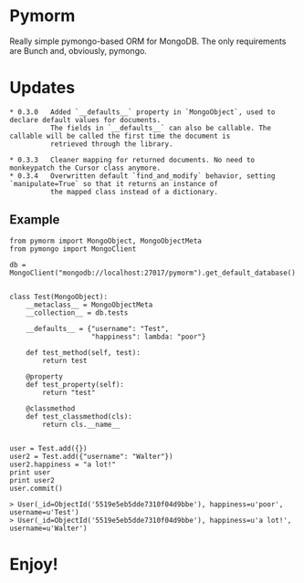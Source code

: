 # Pymorm
Really simple pymongo-based ORM for MongoDB. The only requirements are Bunch and, obviously, pymongo.

# Updates

    * 0.3.0   Added `__defaults__` property in `MongoObject`, used to declare default values for documents.
              The fields in `__defaults__` can also be callable. The callable will be called the first time the document is 
              retrieved through the library.
    
    * 0.3.3   Cleaner mapping for returned documents. No need to monkeypatch the Cursor class anymore.
    * 0.3.4   Overwritten default `find_and_modify` behavior, setting `manipulate=True` so that it returns an instance of
              the mapped class instead of a dictionary.

## Example

```
from pymorm import MongoObject, MongoObjectMeta
from pymongo import MongoClient

db = MongoClient("mongodb://localhost:27017/pymorm").get_default_database()


class Test(MongoObject):
    __metaclass__ = MongoObjectMeta
    __collection__ = db.tests

    __defaults__ = {"username": "Test",
                    "happiness": lambda: "poor"}

    def test_method(self, test):
        return test

    @property
    def test_property(self):
        return "test"

    @classmethod
    def test_classmethod(cls):
        return cls.__name__


user = Test.add({})
user2 = Test.add({"username": "Walter"})
user2.happiness = "a lot!"
print user
print user2
user.commit()

> User(_id=ObjectId('5519e5eb5dde7310f04d9bbe'), happiness=u'poor', username=u'Test') 
> User(_id=ObjectId('5519e5eb5dde7310f04d9bbe'), happiness=u'a lot!', username=u'Walter') 

```

# Enjoy!
